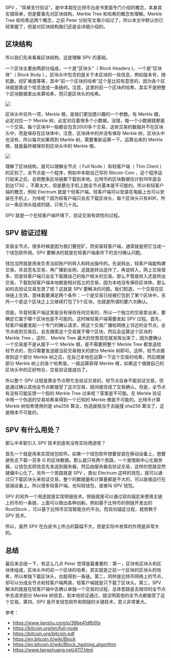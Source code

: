 SPV ，"简单支付验证“，是中本聪在比特币白皮书里面专门介绍的概念，本身其实很简单，但是要事先对区块结构，Merkle Tree 和哈希的概念有理解。Merkle Tree 和哈希这两个概念，之前 Peter 分别写文章介绍过了，所以本文中默认你已经掌握了，但是对区块结构我们还是会详细介绍的。

## 区块结构

所以我们先来看看区块结构，这是理解 SPV 的基础。

一个区块主要由两部分组成，一个是“区块头”（ Block Headers )，一个是“区块体”（ Block Body ) 。区块头中包含的是关于本区块的一些信息，例如版本号，随机数，挖矿难度等等，其中“前一个区块的哈希”这个是比较有意思的，因为各个区块就是靠这个信息连成一条链的。注意，这里的前一个区块的哈希，其实不是把整个区块数据拿出来算哈希，而只是区块头的哈希。

![](https://img.haoqicat.com/2018100901.jpg)


区块头中另外一项，Merkle 根，是我们更加感兴趣的一个参数。有 Merkle 跟，必定对应一个 Merkle 树，必定对应着很多个小数据。没错，每一个小数据就都是一个交易。每个区块中一般都会包含2000多个交易，这些交易的数据并不在区块头中，而是保存在区块体中。注意，区块体中的并没有保存 Merkle 树，区块头中也没有，所以每次如果用到 Markle 树，需要重新运算一下。运算出来的 Merkle 根，就是最终被保存到区块头中的 Merkle 根。

![](https://img.haoqicat.com/2018100902.jpg)

理解了区块结构，就可以理解全节点（ Full Node ）和轻客户端（ Thin Client ) 的区别了。全节点是一个程序，例如中本聪自己写的 Bitcoin Coin ，这个程序运行起来之后，会把整条区块链都下载到本地。比特币的区块数据估计到18年底会到达173G ，不算太大，但是要在手机上跑全节点基本是不可能的。所以有轻客户端的概念，例如 Electrum 就是个轻客户端。轻客户端可以安装在电脑上也可以安装在手机上，为啥呢？因为轻客户端只会去下载区块头，每个区块头只有80K，所以一条区块头组成的链，只有几十兆。

SPV 就是一个在轻客户端环境下，验证交易有效性的过程。

## SPV 验证过程

安装全节点，很多时候是因为我们要挖矿。而安装轻客户端，通常就是把它当成一个钱包软件用。SPV 要解决的就是在轻客户端条件下的支付确认问题。

钱包当然就是用来负责当前账户的转入和转出操作的。先说转出，轻客户端能构建交易，并且签名交易，再广播到全网，这就是转出造作了。再说转入，网上交易很多，但是轻客户端只会去下载跟自己的账户相关的交易。那么不管是转入还是转出交易，下载到轻客户端本地都是相对孤立的交易，因为本地没有保存区块体。那么如何去验证交易生效了呢？这就是 SPV 要解决的问题。我们知道，一个交易在区块链上生效，意味着要满足两个条件：一个是交易已经被打包到了某个区块中，另外一个是这个区块之上又继续打包了5个区块，也就是所谓的要六次确认。

但是，毕竟轻客户端这里是没有保存任何交易的，所以一个独立的交易拿出来，要确定它属于哪个区块也是不可能的。这时候轻客户端需要发起 SPV 过程。首先，轻客户端要发起一个专门的确认请求，把这个交易广播给网络上邻近的全节点。全节点收到交易后，会去搜索这个交易属于哪个区块，然后会运算这个区块的 Merkle Tree 。这时， Merkle Tree 最大的优势现在就发挥出来了，因为要确认一个交易是不是从属于一个 Merkle 根，是不需要把整个 Merkle Tree 都发送给轻节点的，而只需要发送跟当前交易相关的部分 Merkle 树即可。这样，轻节点接收到这个部分 Merkle 树之后，在自己本地在运算一下这个交易的哈希，然后根据部分 Merkle 树上的各个哈希值，一路运算获得 Merkle 根，如果这个值跟自己的区块头中的正好吻合，交易验证就成功了。

所以整个 SPV 过程是靠全节点帮忙去验证交易的，轻节点自身不能验证交易，但是通过确认其他全节点都接受了这次交易，就间接完成了交易确认。但是，全节点有没有可能反馈一个假的 Merkle Tree 过来呢？答案是不可能。在 Merkle 验证中用一个伪造的交易哈希来得到一个已知的 Merkle 根是不可能的。比特币计算 Merkle 树哈希使用的是 sha256 算法，伪造就相当于去碰撞 sha256 算法了，这是根本不可能的。

## SPV 有什么用处？

那么中本聪引入 SPV 技术到底有没有实际用途呢？

首先一个就是用来实现钱包软件。如果一个钱包软件想要安装在移动设备上，想要避免去下载一百多 G 的区块数据。那么就只有两个思路，一个是借助中心化服务器，让钱包去把信息先发送到服务器，然后由服务器去验证交易，这样的思路显然就偏中心化了。另外一个思路就是 SPV ，类似 Electrum 这样的钱包，就可以通过只下载区块头来验证交易，整个的数据量和计算量都是不大的，可以直接运行在低端设备上。所以很多轻客户端，也叫轻钱包，或者叫 SPV 钱包。

SPV 的另外一个用途就是实现侧链技术。侧链就是可以通过双向锚定来使用主链上的币的一条链，上面可以做出各种创新。例如基于比特币的侧链开发出的 RootStock ，可以基于比特币实现智能合约平台。而双向锚定过程，就依赖于 SPV 技术。

所以，虽然 SPV 在白皮书上所占的篇幅不大，但是实际中发挥的作用是非常大的。

## 总结 

最后来总结一下，有这么几点 Peter 觉得是最重要的：第一，区块有区块头和区块体组成，区块头中的前一个区块的哈希，其实就是之前一个区块的区块头的哈希，所以单独下载区块头，也能得到一条链。第二，同样是比特币网络上的节点，却可以分成全节点和轻客户端两类，轻客户端就是只下载了区块头。第三，SPV 解决的就是在轻客户端中去确认单独一个交易的过程，总体思路是去相邻的全节点中去请求部分 Merkle 树信息，到本地验证通过，就证明其他的全节点都接受了这个交易。第四，SPV 是开发钱包软件和侧链的关键技术，意义非常重大。

参考：

- https://www.jianshu.com/p/39be41dfb5fa 
- https://bitcoin.org/en/full-node
- https://bitcoin.org/bitcoin.pdf
- https://en.bitcoin.it/wiki/Block
- https://en.bitcoin.it/wiki/Block_hashing_algorithm
- https://www.tangshuang.net/4117.html
